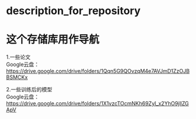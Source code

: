 # description_for_repository
# 这个存储库用作导航

1.一些论文  
Google云盘：https://drive.google.com/drive/folders/1Qqn5G9QOvzqM4e7AVJmD1ZzOJBBSMCKx

2.一些训练后的模型  
Google云盘：https://drive.google.com/drive/folders/1X1vzcTOcmNKh69ZyI_x2YhO9jllZGApV

